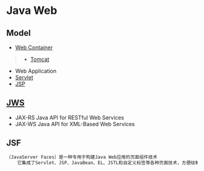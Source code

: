 # Java Web

## Model
* [Web Container](Web-Container/README.md)
> * [Tomcat](Web-Container/tomcat/README.md)
* Web Application
* [Servlet](Servlet/README.md)
* [JSP](JSP.md)

## [JWS](JWS/README.md)
* JAX-RS  Java API for RESTful Web Services
* JAX-WS Java API for XML-Based Web Services

## JSF
```md
（JavaServer Faces）是一种专用于构建Java Web应用的页面组件技术
	它集成了Servlet、JSP、JavaBean、EL、JSTL和自定义标签等各种页面技术，方便绘制丰富的页面组件。
```
